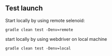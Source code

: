 ## Test launch

Start locally by using remote selenoid:

```
gradle clean test -Denv=remote
```

start locally by using webdriver on local machine

```
gradle clean test -Denv=local
```
